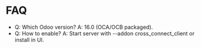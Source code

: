 # FAQ

- Q: Which Odoo version? A: 16.0 (OCA/OCB packaged).
- Q: How to enable? A: Start server with --addon cross_connect_client or install in UI.
